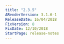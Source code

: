 ```yaml
---
title: "2.3.5"
ARenderVersion: 3.1.6-1
ReleaseDate: 16/04/2018
FixVersion: 8
FixDate: 12/10/2018
StartPage: release-notes
---
```

